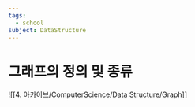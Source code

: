 ```yaml
---
tags:
  - school
subject: DataStructure
---
```

# 그래프의 정의 및 종류
![[4. 아카이브/ComputerScience/Data Structure/Graph]]